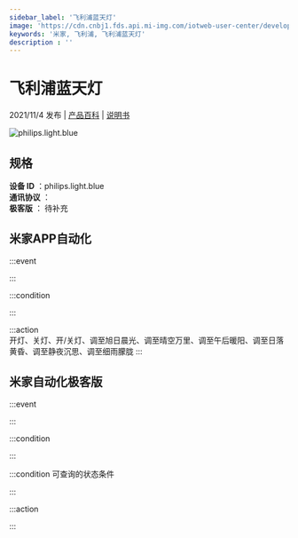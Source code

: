 ```yaml
---
sidebar_label: '飞利浦蓝天灯'
image: 'https://cdn.cnbj1.fds.api.mi-img.com/iotweb-user-center/developer_1679068738118zuPGPfkW.png?GalaxyAccessKeyId=AKVGLQWBOVIRQ3XLEW&Expires=9223372036854775807&Signature=0nV9FlTZULnDGHqjHOmvNcMwlb0='
keywords: '米家, 飞利浦, 飞利浦蓝天灯'
description : ''
---
```

# 飞利浦蓝天灯

2021/11/4 发布 | [产品百科](https://home.mi.com/webapp/content/baike/product/index.html?model=philips.light.blue/) | [说明书](https://home.mi.com/views/introduction.html?model=philips.light.blue&region=cn)

![philips.light.blue](https://cdn.cnbj1.fds.api.mi-img.com/iotweb-user-center/developer_1679068738118zuPGPfkW.png?GalaxyAccessKeyId=AKVGLQWBOVIRQ3XLEW&Expires=9223372036854775807&Signature=0nV9FlTZULnDGHqjHOmvNcMwlb0=)

## 规格  
> 
**设备 ID** ：philips.light.blue  
**通讯协议** ：  
**极客版**  ： 待补充 


## 米家APP自动化  

:::event  

:::

:::condition  

:::

:::action   
开灯、关灯、开/关灯、调至旭日晨光、调至晴空万里、调至午后暖阳、调至日落黄昏、调至静夜沉思、调至细雨朦胧
:::

## 米家自动化极客版  

:::event  

:::

:::condition  

:::

:::condition 可查询的状态条件  

:::

:::action  

:::

        
